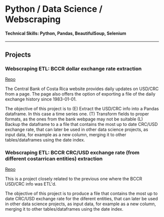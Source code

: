 # Python / Data Science / Webscraping

#### Technical Skills: Python, Pandas, BeautifulSoup, Selenium

---

## Projects

### Webscraping ETL: BCCR dollar exchange rate extraction
[Repo](https://github.com/lemilosm/bccr_dollar_exch_rate_hist_webscr)

The Central Bank of Costa Rica website provides daily updates on USD/CRC from a page.
The page also offers the option of exporting a file of the daily exchange history since 1983-01-01.

The objective of this project is to 
(E) Extract the USD/CRC info into a Pandas dataframe.  In this case a time series one.
(T) Transform fields to proper formats, as the ones from the bank webpage may not be suitable
(L) Backup the dataframe to a a file that contains the most up to date CRC/USD exchange rate, that can later be used in other data science projects, as input data, for example as a new column, merging it to other tables/dataframes using the date index.

<!-- ![sample image](/assets/img/example.jpeg) -->


### Webscraping ETL: BCCR CRC/USD exchange rate (from different costarrican entities) extraction
[Repo](https://github.com/lemilosm/bccr_dol_exc_entities_rate_history_webscraping)

This is a project closely related to the previous one where the BCCR USD/CRC info was ETL'd.

The objective of this project is to produce a file that contains the most up to date CRC/USD exchange rate for the diferent entities, that can later be used in other data science projects, as input data, for example as a new column, merging it to other tables/dataframes using the date index.
